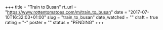 +++
title = "Train to Busan"
rt_url = "https://www.rottentomatoes.com/m/train_to_busan"
date = "2017-07-10T16:32:03+01:00"
slug = "train_to_busan"
date_watched = ""
draft = true
rating = "-"
poster = ""
status = "PENDING"
+++